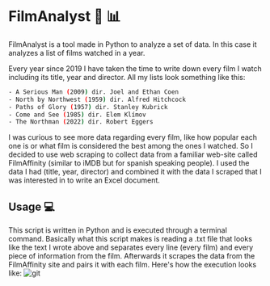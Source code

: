 # FilmAnalyst :movie_camera: :bar_chart:
FilmAnalyst is a tool made in Python to analyze a set of data. In this case it analyzes a list of films watched in a year.

Every year since 2019 I have taken the time to write down every film I watch including its title, year and director. All my lists look something like this:
```bash
- A Serious Man (2009) dir. Joel and Ethan Coen
- North by Northwest (1959) dir. Alfred Hitchcock
- Paths of Glory (1957) dir. Stanley Kubrick
- Come and See (1985) dir. Elem Klímov
- The Northman (2022) dir. Robert Eggers
```
I was curious to see more data regarding every film, like how popular each one is or what film is considered the best among the ones I watched.
So I decided to use web scraping to collect data from a familiar web-site called FilmAffinity (similar to iMDB but for spanish speaking people). 
I used the data I had (title, year, director) and combined it with the data I scraped that I was interested in to write an Excel document.

## Usage :computer:
This script is written in Python and is executed through a terminal command. Basically what this script makes is reading a .txt file that looks like the text I wrote above and separates every line (every film) and every piece of information from the film. Afterwards it scrapes the data from the FilmAffinity site and pairs it with each film.  Here's how the execution looks like:
![git]([https://user-images.githubusercontent.com/32988819/148457547-45d47bc2-52a0-426a-8d4c-861fe6fd013d.png](https://raw.githubusercontent.com/alvarocosin/Mispelis/main/resources/initial.png))


